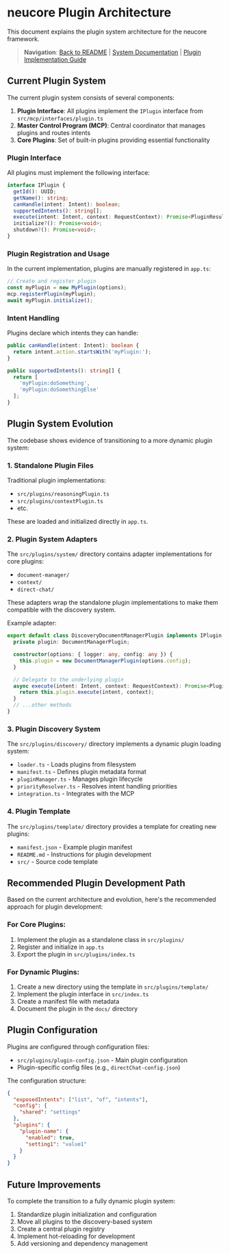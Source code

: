 # neucore Plugin Architecture

This document explains the plugin system architecture for the neucore framework.

> **Navigation**: [Back to README](../README.md) | [System Documentation](SYSTEM-DOCUMENTATION.md) | [Plugin Implementation Guide](PLUGIN-IMPLEMENTATION-GUIDE.md)

## Current Plugin System

The current plugin system consists of several components:

1. **Plugin Interface**: All plugins implement the `IPlugin` interface from `src/mcp/interfaces/plugin.ts`
2. **Master Control Program (MCP)**: Central coordinator that manages plugins and routes intents
3. **Core Plugins**: Set of built-in plugins providing essential functionality

### Plugin Interface

All plugins must implement the following interface:

```typescript
interface IPlugin {
  getId(): UUID;
  getName(): string;
  canHandle(intent: Intent): boolean;
  supportedIntents(): string[];
  execute(intent: Intent, context: RequestContext): Promise<PluginResult>;
  initialize?(): Promise<void>;
  shutdown?(): Promise<void>;
}
```

### Plugin Registration and Usage

In the current implementation, plugins are manually registered in `app.ts`:

```typescript
// Create and register plugin
const myPlugin = new MyPlugin(options);
mcp.registerPlugin(myPlugin);
await myPlugin.initialize();
```

### Intent Handling

Plugins declare which intents they can handle:

```typescript
public canHandle(intent: Intent): boolean {
  return intent.action.startsWith('myPlugin:');
}

public supportedIntents(): string[] {
  return [
    'myPlugin:doSomething',
    'myPlugin:doSomethingElse'
  ];
}
```

## Plugin System Evolution

The codebase shows evidence of transitioning to a more dynamic plugin system:

### 1. Standalone Plugin Files

Traditional plugin implementations:
- `src/plugins/reasoningPlugin.ts`
- `src/plugins/contextPlugin.ts`
- etc.

These are loaded and initialized directly in `app.ts`.

### 2. Plugin System Adapters

The `src/plugins/system/` directory contains adapter implementations for core plugins:
- `document-manager/`
- `context/`
- `direct-chat/`

These adapters wrap the standalone plugin implementations to make them compatible with the discovery system.

Example adapter:
```typescript
export default class DiscoveryDocumentManagerPlugin implements IPlugin {
  private plugin: DocumentManagerPlugin;

  constructor(options: { logger: any, config: any }) {
    this.plugin = new DocumentManagerPlugin(options.config);
  }

  // Delegate to the underlying plugin
  async execute(intent: Intent, context: RequestContext): Promise<PluginResult> {
    return this.plugin.execute(intent, context);
  }
  // ...other methods
}
```

### 3. Plugin Discovery System

The `src/plugins/discovery/` directory implements a dynamic plugin loading system:
- `loader.ts` - Loads plugins from filesystem
- `manifest.ts` - Defines plugin metadata format
- `pluginManager.ts` - Manages plugin lifecycle
- `priorityResolver.ts` - Resolves intent handling priorities
- `integration.ts` - Integrates with the MCP

### 4. Plugin Template

The `src/plugins/template/` directory provides a template for creating new plugins:
- `manifest.json` - Example plugin manifest
- `README.md` - Instructions for plugin development
- `src/` - Source code template

## Recommended Plugin Development Path

Based on the current architecture and evolution, here's the recommended approach for plugin development:

### For Core Plugins:

1. Implement the plugin as a standalone class in `src/plugins/`
2. Register and initialize in `app.ts`
3. Export the plugin in `src/plugins/index.ts`

### For Dynamic Plugins:

1. Create a new directory using the template in `src/plugins/template/`
2. Implement the plugin interface in `src/index.ts`
3. Create a manifest file with metadata
4. Document the plugin in the `docs/` directory

## Plugin Configuration

Plugins are configured through configuration files:
- `src/plugins/plugin-config.json` - Main plugin configuration
- Plugin-specific config files (e.g., `directChat-config.json`)

The configuration structure:
```json
{
  "exposedIntents": ["list", "of", "intents"],
  "config": {
    "shared": "settings"
  },
  "plugins": {
    "plugin-name": {
      "enabled": true,
      "setting1": "value1"
    }
  }
}
```

## Future Improvements

To complete the transition to a fully dynamic plugin system:

1. Standardize plugin initialization and configuration
2. Move all plugins to the discovery-based system
3. Create a central plugin registry
4. Implement hot-reloading for development
5. Add versioning and dependency management 